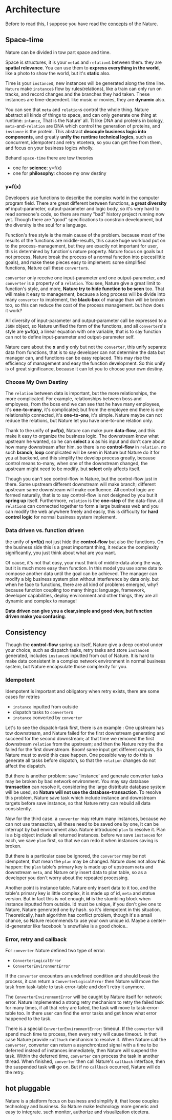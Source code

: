# Architecture

Before to read this, I suppose you have read the [concepts](concepts.md) of the Nature.

## Space-time

Nature can be divided in tow part space and time.

Space is structures,  it is your `meta`s and `relation`s between them. they are **spatial relevance**.  You can use them to **express everything in the world**, like a photo to show the world, but it's **static** also. 

Time is your `instance`s, new instances will be generated along the time line. `Nature` make `instance`s flow by rules(relations),  like a train can only run on tracks, and record changes and the branches they had taken. These instances are time-dependent. like music or movies,  they are **dynamic** also. 

You can see that `meta` and `relation`s control the whole thing.  Nature abstract all kinds of things to space, and can only generate one thing at runtime: `intance`, That is the Nature' all. Tt like DNA and proteins in biology, `meta`-and-`relation`  are DNA which control the generation of proteins, and `instance` is the protein. This abstract **decouple business logic into components**, and greatly **unify  the runtime technical logics**, such as concurrent, idempotent and retry etcetera, so you can get free from them, and focus on your business logics wholly.

Behand `space-time` there are tow theories

- one for **science**: y=f(x)
- one for **philosophy**: choose my onw destiny

### y=f(x)

Developers use functions to describe the complex world in the computer program field. There are great different between functions,  **a great diversity of** input-parameter, output-parameter and logic body, so it's very hard to read someone's code, so there are many "bad" history project running now yet. Though there are "good" specifications to constrain development, but the diversity is the soul for a language. 

Function's free style is the main cause of the problem.  because most of the results of the functions are middle-results, this cause huge workload put on to the process-management, but they are exactly not important for user, this is determined by function's nature property. Nature focus on goals but not process, Nature break the process of a normal function into pieces(little goals), and make these pieces easy to implement: some simplified functions, Nature call these `converter`s. 

`converter` only receive one input-parameter and one output-parameter, and `converter` is a property of a `relation`. You see, Nature give a great limit to function's style, and more, **Nature try to hide function to be seen** too. That will make it easy to management, because a long process will be divide into many `converter` to implement, the **black-box** of manage than will be broken too, so this can reduce the cost of the process management. but how does it work?

All diversity of input-parameter and output-parameter call be expressed to a `JSON` object, so Nature unified the form of the functions, and all `converter`s's style are **y=f(x)**,  a linear equation with one variable, that is to say function can not to define input-parameter and output-parameter self. 

Nature care about the **x** and **y** only but not the `converter`, this unify separate data from functions, that is to say  developer can not determine the data but manager can, and functions can be easy replaced. This may rise the efficiency of management and easy the function development. So this unify is of great significance, because it can let you to choose your own destiny.

### Choose My Own Destiny

The `relation` between data is important,  but the more relationships, the more complicated. For example, relationships between boss and employees, from the boss end we can see that he have many employees, it's **one-to-many**, it's complicated; but from the employee end there is one relationship connected, it's **one-to-one**, it's simple. Nature maybe can not reduce the relations, but Nature let you have one-to-one relation only.

Thank to the unify of **y=f(x)**, Nature can make pure **data-flow**, and this make it easy to organize the business logic. The downstream know what upstream he wanted, so he can **select** a **x** as his input and don't care about how many downstream after him. so there is no **control-flow** in `relation`.  no such **branch, loop** complicated will be seen in Nature but Nature do it for you at backend, and this simplify the develop process greatly, because control means to-many, when one of the downstream changed, the upstream might need to be modify.  but **select** only affects itself.

Though you can't see control-flow in Nature, but the control-flow just in there. Same upstream different downstream will make branch; different upstream same downstream will make confluence. All control logic are formed naturally, that is to say control-flow is not designed by you but it **spring up** itself. Furthermore, `relation` is the **one-step** of the data-flow.  all `relation`s can connected together to form a large business web and you can modify the web anywhere freely and easily, this is difficulty for **hard control logic** for normal business system implement. 

### Data driven vs. function driven

the unify of **y=f(x)** not just hide the **control-flow** but also the functions. On the business side this is a great important thing, it reduce the complexity significantly, you just think about what are you want. 

Of cause, it's not that easy, your must think of middle-data along the way, but it is much more easy then function. In this model you use some data to compose another data until the goal can be achieved. The manager can modify a big business system plan without interference by data only. but when he face to functions, there are all kind of problems emerged, why? because function coupling too many things: language, framework, developer capabilities, deploy environment and other things, they are all dynamic and complex to manage! 

**Data driven can give you a clear,simple and good view, but function driven make you confusing**.

## Consistency

Though the **control-flow**  spring up itself, Nature give a deep control under your choice, such as dispatch tasks, retry tasks and store `instance`s generated, includes `instance`s inputted from out of Nature. It is hard to make data consistent in a complex network environment in normal business system, but Nature encapsulate those complexity for you. 

### Idempotent

Idempotent is important and obligatory when retry exists, there are some cases for retries

- `instance` inputted from outside
- dispatch tasks to `converter`s
- `instance` converted by `converter`

Let's to see the dispatch-task first, there is an example : One upstream has tow downstream,  and Nature failed for the  first downstream generating and succeed for the second downstream; at that time we removed the first downstream `relation` from the upstream; and then the Nature retry the the failed for the first downstream. Boom! same input get different outputs, So Nature must to avoid this case happen. One possible way to do this is generate all tasks before dispatch, so that the `relation` changes do not affect the dispatch.

But there is another problem: save 'instance' and generate converter tasks may be broken by bad network environment.  You may say database **transaction** can resolve it,  considering the large distribute database system will be used, so **Nature will not use the database-transaction**.  To resolve this problem, Nature save task which include instance and downstream targets before save instance, so that Nature retry can rebuild all data consistently.

Now for the third case. a `converter` may return many instances,  because we can not use transaction,  all these need to be saved one by one,  It can be interrupt by bad environment also. Nature introduced `plan` to resolve it. Plan is a big object include all returned instances. before  we save `instance`s for each, we save `plan` first, so that we can redo it when instances saving is broken. 

But there is a particular case be ignored, the `converter` may be not idempotent, that mean the `plan` may be changed. Nature does not allow this happen: the `plan` table's primary key is made up of upstream `meta` and downstream `meta`,  and Nature only insert data to plan table, so as a developer you don't worry about the repeated processing.

Another point is instance table.  Nature only insert data to it too, and the table's primary key is little complex, it is made up of id, `meta` and statue version. But in fact this is not enough,  **id** is the stumbling  block when instance inputted from outside. Id must be unique, if you don't give one to Nature, Nature generated one by hash. so it's idempotent in this situation.  Theoretically, hash algorithm has conflict problem, though it's a small chance, so Nature recommends to use your own unique id. Maybe a center-id-generator like facebook 's snowflake is a good choice..

### Error, retry and callback

For `converter` Nature defined two type of error:

- `ConverterLogicalError`
- `ConverterEnvironmentError`

If the `converter`  encounters an undefined condition and should break the process, it can return a `ConverterLogicalError` then Nature will move the task from task-table to task-error-table and don't retry it anymore. 

The `ConverterEnvironmentError` will be caught by Nature itself for network error. Nature implemented a strong retry mechanism to retry the failed task for many times, if all that retry are failed, the task will move to task-error-table too.  In there user can find the error tasks and get know what error happened to the task.

There is a special  `ConverterEnvironmentError`: timeout. If  the `converter` will spend much time to process, then every retry will cause timeout. In that case Nature provide `callback` mechanism to resolve it. When Nature call the `converter`, converter can return a asynchronized signal with a time to be deferred instead of instances immediately, then Nature will suspend the task. Within the deferred time,  `converter` can process the task in another thread. When finished, `converter` then call Nature's `callback`  interface, then the suspended task will go on. But if no `callback` occurred, Nature will do the retry.

## hot pluggable

Nature is a platform focus on business and simplify it, that loose couples technology and business. So Nature make technology more generic and easy to integrate. such monitor, authorize and visualization etcetera.



